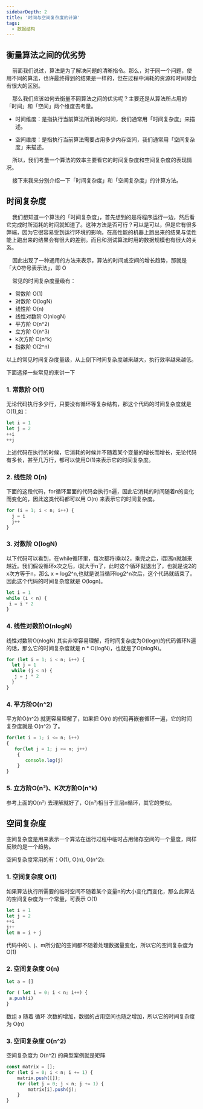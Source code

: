 ```yaml
---
sidebarDepth: 2
title: '时间与空间复杂度的计算'
tags: 
  - 数据结构
---
```


## 衡量算法之间的优劣势
&nbsp;&nbsp;&nbsp;&nbsp;前面我们说过，算法是为了解决问题的清晰指令。那么，对于同一个问题，使用不同的算法，也许最终得到的结果是一样的，但在过程中消耗的资源和时间却会有很大的区别。

&nbsp;&nbsp;&nbsp;&nbsp;那么我们应该如何去衡量不同算法之间的优劣呢？主要还是从算法所占用的「时间」和「空间」两个维度去考量。

- 时间维度：是指执行当前算法所消耗的时间，我们通常用「时间复杂度」来描述。

- 空间维度：是指执行当前算法需要占用多少内存空间，我们通常用「空间复杂度」来描述。

&nbsp;&nbsp;&nbsp;&nbsp;所以，我们考量一个算法的效率主要看它的时间复杂度和空间复杂度的表现情况。

&nbsp;&nbsp;&nbsp;&nbsp;接下来我来分别介绍一下「时间复杂度」和「空间复杂度」的计算方法。

## 时间复杂度
&nbsp;&nbsp;&nbsp;&nbsp;我们想知道一个算法的「时间复杂度」，首先想到的是将程序运行一边，然后看它完成时所消耗的时间就知道了。这种方法是否可行？可以是可以，但是它有很多弊端，因为它很容易受到运行环境的影响，在高性能的机器上跑出来的结果与低性能上跑出来的结果会有很大的差别。而且和测试算法时用的数据规模也有很大的关系。

&nbsp;&nbsp;&nbsp;&nbsp;因此出现了一种通用的方法来表示，算法的时间或空间的增长趋势，那就是「大O符号表示法」，即 O

&nbsp;&nbsp;&nbsp;&nbsp;常见的时间复杂度量级有：

- 常数阶 O(1)
- 对数阶 O(logN)
- 线性阶 O(n)
- 线性对数阶 O(nlogN)
- 平方阶 O(n^2)
- 立方阶 O(n^3)
- k次方阶 O(n^k)
- 指数阶 O(2^n)

以上的常见时间复杂度量级，从上倒下时间复杂度越来越大，执行效率越来越低。

下面选择一些常见的来讲一下

### 1. 常数阶 O(1)
无论代码执行多少行，只要没有循环等复杂结构，那这个代码的时间复杂度就是O(1),如：
```js
let i = 1
let j = 2
++i
++j
```
上述代码在执行的时候，它消耗的时候并不随着某个变量的增长而增长，无论代码有多长，甚至几万行，都可以使用O(1)来表示它的时间复杂度。

### 2. 线性阶 O(n)
下面的这段代码，for循环里面的代码会执行n遍，因此它消耗的时间随着n的变化而变化的，因此这类代码都可以用 O(n) 来表示它的时间复杂度。
```js
for (i = 1; i < n; i++) {
  j = i
  j++
}
```

### 3. 对数阶 O(logN)
以下代码可以看到，在while循环里，每次都将i乘以2，乘完之后，i距离n就越来越近。我们假设循环x次之后，i就大于n了，此时这个循环就退出了，也就是说2的x次方等于n，那么 x = log2^n,也就是说当循环log2^n次后，这个代码就结束了。因此这个代码的时间复杂度就是 O(logn)。
```js
let i = 1
while (i < n) {
 i = i * 2
}
```

### 4. 线性对数阶O(nlogN)
线性对数阶O(nlogN) 其实非常容易理解，将时间复杂度为O(logn)的代码循环N遍的话，那么它的时间复杂度就是 n * O(logN)，也就是了O(nlogN)。
```js
for (let i = 1; i < n; i++) {
  let j = 1
  while (j < n) {
   j = j * 2
  }
}
```

### 4. 平方阶O(n^2)
平方阶O(n^2) 就更容易理解了，如果把 O(n) 的代码再嵌套循环一遍，它的时间复杂度就是 O(n^2) 了。
```js
for(let i = 1; i <= n; i++)
{
   for(let j = 1; j <= n; j++)
    {
       console.log(j)
    }
}
```

### 5. 立方阶O(n³)、K次方阶O(n^k)
参考上面的O(n²) 去理解就好了，O(n³)相当于三层n循环，其它的类似。


## 空间复杂度
空间复杂度是用来表示一个算法在运行过程中临时占用储存空间的一个量度，同样反映的是一个趋势。

空间复杂度常用的有：O(1), O(n), O(n^2):

### 1. 空间复杂度 O(1)
如果算法执行所需要的临时空间不随着某个变量n的大小变化而变化，那么此算法的空间复杂度为一个常量，可表示 O(1)
```js
let i = 1
let j = 2
++i
j++
let m = i + j
```
代码中的i、j、m所分配的空间都不随着处理数据量变化，所以它的空间复杂度为 O(1)

### 2. 空间复杂度 O(n)
```js
let a = []

for ( let i = 0; i < n; i++) {
 a.push(i)
}
```
数组 a 随着 循环 次数的增加，数据的占用空间也随之增加，所以它的时间复杂度为 O(n)

### 3. 空间复杂度 O(n^2)
空间复杂度为 O(n^2) 的典型案例就是矩阵
```js
const matrix = [];
for (let i = 0; i < n; i += 1) {
    matrix.push([]);
    for (let j = 0; j < n; j += 1) {
        matrix[i].push(j);
    }
}
```

